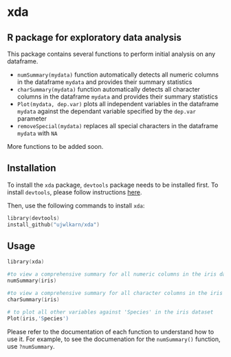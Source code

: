 # xda
R package for exploratory data analysis
---------------------------------------

This package contains several functions to perform initial analysis on any dataframe. 

- `numSummary(mydata)` function automatically detects all numeric columns in the dataframe `mydata` and provides their summary statistics 
- `charSummary(mydata)` function automatically detects all character columns in the dataframe `mydata` and provides their summary statistics 
- `Plot(mydata, dep.var)` plots all independent variables in the dataframe `mydata` against the dependant variable specified by the `dep.var` parameter 
- `removeSpecial(mydata)` replaces all special characters in the dataframe `mydata` with `NA` 

More functions to be added soon.

Installation
------------
To install the `xda` package, `devtools` package needs to be installed first. To install `devtools`, please follow instructions [here](https://github.com/hadley/devtools).

Then, use the following commands to install `xda`:

```s
library(devtools)
install_github("ujwlkarn/xda")
```

Usage
-----
```s
library(xda)

#to view a comprehensive summary for all numeric columns in the iris dataset
numSummary(iris)

#to view a comprehensive summary for all character columns in the iris dataset
charSummary(iris)

# to plot all other variables against 'Species' in the iris dataset
Plot(iris,'Species')
```
Please refer to the documentation of each function to understand how to use it. 
For example, to see the documenation for the `numSummary()` function, use `?numSummary`.

